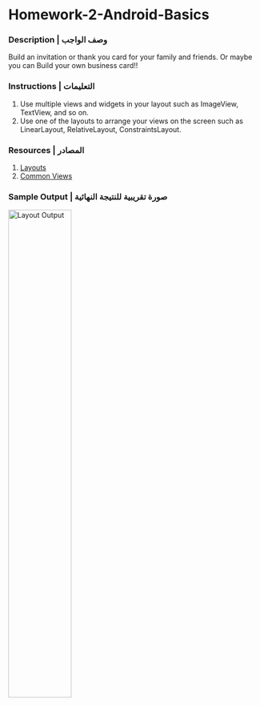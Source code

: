 # Homework-2-Android-Basics

### Description | وصف الواجب
Build an invitation or thank you card for your family and friends. Or maybe you can Build your own business card!!


### Instructions | التعليمات
1. Use multiple views and widgets in your layout such as ImageView, TextView, and so on. 
2. Use one of the layouts to arrange your views on the screen such as LinearLayout, RelativeLayout, ConstraintsLayout.



### Resources | المصادر
1. [Layouts](https://github.com/shaima-alghamdi-tuwaiq/Homework-2-Android-Basics/blob/b083427646c66de0578cb84481e2ba0bf3470dcf/tuwaiq-app.png)
2. [Common Views](https://github.com/shaima-alghamdi-tuwaiq/Homework-2-Android-Basics/blob/b083427646c66de0578cb84481e2ba0bf3470dcf/tuwaiq-app.png)



### Sample Output | صورة تقريبية للنتيجة النهائية

<img src="https://github.com/shaima-alghamdi-tuwaiq/Homework-2-Android-Basics/blob/b083427646c66de0578cb84481e2ba0bf3470dcf/tuwaiq-app.png" alt="Layout Output" width="50%"/>

